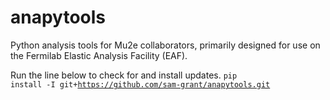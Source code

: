 # anapytools
Python analysis tools for Mu2e collaborators, primarily designed for use on the Fermilab Elastic Analysis Facility (EAF). 

Run the line below to check for and install updates. 
<code>pip install -I git+https://github.com/sam-grant/anapytools.git</code>

